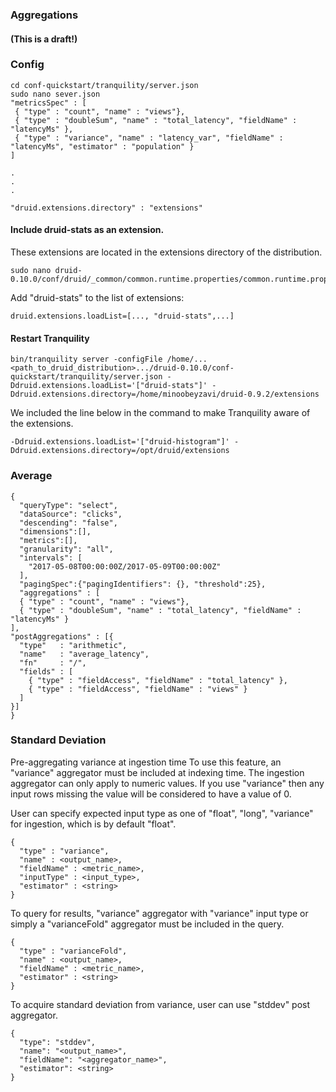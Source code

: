 ### Aggregations
#### (This is a draft!)

### Config
```
cd conf-quickstart/tranquility/server.json
sudo nano sever.json
"metricsSpec" : [
 { "type" : "count", "name" : "views"},
 { "type" : "doubleSum", "name" : "total_latency", "fieldName" : "latencyMs" },
 { "type" : "variance", "name" : "latency_var", "fieldName" : "latencyMs", "estimator" : "population" }
]

.
.
.

"druid.extensions.directory" : "extensions"
```

#### Include druid-stats as an extension.

These extensions are located in the extensions directory of the distribution.

```
sudo nano druid-0.10.0/conf/druid/_common/common.runtime.properties/common.runtime.properties
```
Add "druid-stats" to the list of extensions:
```
druid.extensions.loadList=[..., "druid-stats",...]
```

#### Restart Tranquility

```
bin/tranquility server -configFile /home/...<path_to_druid_distribution>.../druid-0.10.0/conf-quickstart/tranquility/server.json -Ddruid.extensions.loadList='["druid-stats"]' -Ddruid.extensions.directory=/home/minoobeyzavi/druid-0.9.2/extensions
```
We included the line below in the command to make Tranquility aware of the extensions.
```
-Ddruid.extensions.loadList='["druid-histogram"]' -Ddruid.extensions.directory=/opt/druid/extensions
```

### Average

```
{
  "queryType": "select",
  "dataSource": "clicks",
  "descending": "false",
  "dimensions":[],
  "metrics":[],
  "granularity": "all",
  "intervals": [
    "2017-05-08T00:00:00Z/2017-05-09T00:00:00Z"
  ],
  "pagingSpec":{"pagingIdentifiers": {}, "threshold":25},
  "aggregations" : [
  { "type" : "count", "name" : "views"},
  { "type" : "doubleSum", "name" : "total_latency", "fieldName" : "latencyMs" }
],
"postAggregations" : [{
  "type"   : "arithmetic",
  "name"   : "average_latency",
  "fn"     : "/",
  "fields" : [
    { "type" : "fieldAccess", "fieldName" : "total_latency" },
    { "type" : "fieldAccess", "fieldName" : "views" }
  ]
}]
}
```  
  

### Standard Deviation

Pre-aggregating variance at ingestion time
To use this feature, an "variance" aggregator must be included at indexing time. The ingestion aggregator can only apply to numeric values. If you use "variance" then any input rows missing the value will be considered to have a value of 0.

User can specify expected input type as one of "float", "long", "variance" for ingestion, which is by default "float".
```
{
  "type" : "variance",
  "name" : <output_name>,
  "fieldName" : <metric_name>,
  "inputType" : <input_type>,
  "estimator" : <string>
}
```

To query for results, "variance" aggregator with "variance" input type or simply a "varianceFold" aggregator must be included in the query.

```
{
  "type" : "varianceFold",
  "name" : <output_name>,
  "fieldName" : <metric_name>,
  "estimator" : <string>
}
```

To acquire standard deviation from variance, user can use "stddev" post aggregator.

```
{
  "type": "stddev",
  "name": "<output_name>",
  "fieldName": "<aggregator_name>",
  "estimator": <string>
}
```
